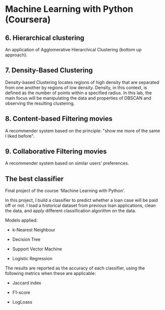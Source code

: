 # Machine Learning with Python (Coursera)

## 6. Hierarchical clustering
An application of Agglomerative Hierarchical Clustering (bottom up approach).

## 7. Density-Based Clustering
Density-based Clustering locates regions of high density that are separated from one another by regions of low density. Density, in this context, is defined as the number of points within a specified radius. In this lab, the main focus will be manipulating the data and properties of DBSCAN and observing the resulting clustering. 

## 8. Content-based Filtering movies
A recommender system based on the principle: "show me more of the same I liked before".

## 9. Collaborative Filtering movies
A recommender system based on similar users' preferences.

## The best classifier
Final project of the course 'Machine Learning with Python'.

In this project, I build a classifier to predict whether a loan case will be paid off or not. I load a historical dataset from previous loan applications, clean the data, and apply different classification algorithm on the data. 

Models applied:

* k-Nearest Neighbour

* Decision Tree

* Support Vector Machine

* Logistic Regression

The results are reported as the accuracy of each classifier, using the following metrics when these are applicable:

* Jaccard index

* F1-score

* LogLoass
